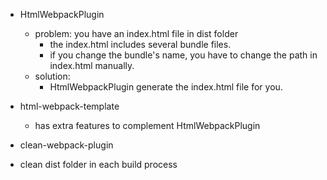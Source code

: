 * HtmlWebpackPlugin
  * problem: you have an index.html file in dist folder
    * the index.html includes several bundle files.
    * if you change the bundle's name, you have to change the path in index.html manually.
  * solution:
    * HtmlWebpackPlugin generate the index.html file for you.

* html-webpack-template
  * has extra features to complement HtmlWebpackPlugin


* clean-webpack-plugin
 * clean dist folder in each build process
